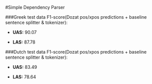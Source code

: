 #Simple Dependency Parser

###Greek test data F1-score(Dozat pos/xpos predictions + baseline sentence splitter & tokenizer):

- **UAS:** 90.07  

- **LAS:** 87.78


###Dutch test data F1-score(Dozat pos/xpos predictions + baseline sentence splitter & tokenizer):

- **UAS:** 83.49  

- **LAS:** 78.64
